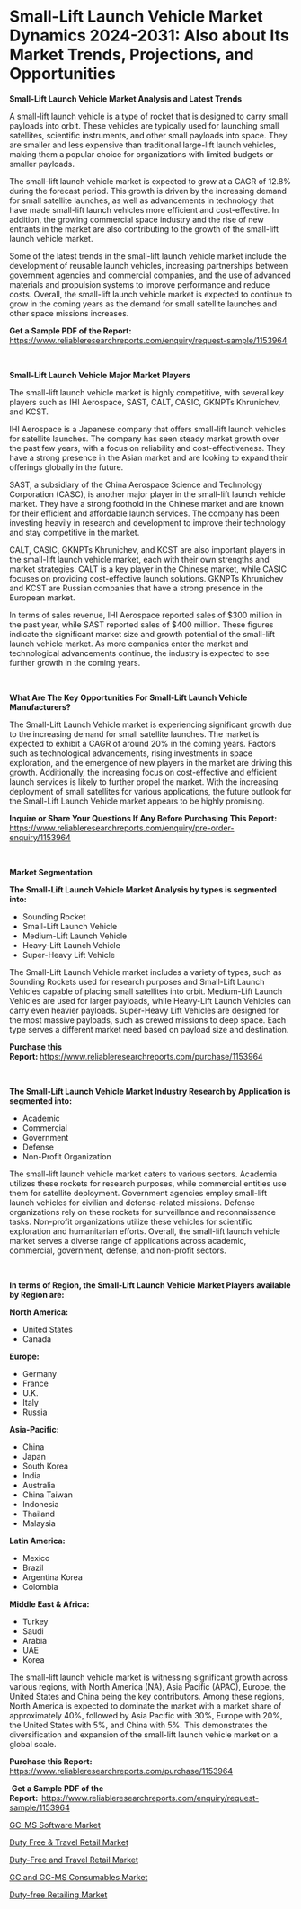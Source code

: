 <p><h1>Small-Lift Launch Vehicle Market Dynamics 2024-2031: Also about Its Market Trends, Projections, and Opportunities</h1></p><p><strong>Small-Lift Launch Vehicle Market Analysis and Latest Trends</strong></p>
<p><p>A small-lift launch vehicle is a type of rocket that is designed to carry small payloads into orbit. These vehicles are typically used for launching small satellites, scientific instruments, and other small payloads into space. They are smaller and less expensive than traditional large-lift launch vehicles, making them a popular choice for organizations with limited budgets or smaller payloads.</p><p>The small-lift launch vehicle market is expected to grow at a CAGR of 12.8% during the forecast period. This growth is driven by the increasing demand for small satellite launches, as well as advancements in technology that have made small-lift launch vehicles more efficient and cost-effective. In addition, the growing commercial space industry and the rise of new entrants in the market are also contributing to the growth of the small-lift launch vehicle market.</p><p>Some of the latest trends in the small-lift launch vehicle market include the development of reusable launch vehicles, increasing partnerships between government agencies and commercial companies, and the use of advanced materials and propulsion systems to improve performance and reduce costs. Overall, the small-lift launch vehicle market is expected to continue to grow in the coming years as the demand for small satellite launches and other space missions increases.</p></p>
<p><strong>Get a Sample PDF of the Report:&nbsp;</strong> <a href="https://www.reliableresearchreports.com/enquiry/request-sample/1153964">https://www.reliableresearchreports.com/enquiry/request-sample/1153964</a></p>
<p>&nbsp;</p>
<p><strong>Small-Lift Launch Vehicle Major Market Players</strong></p>
<p><p>The small-lift launch vehicle market is highly competitive, with several key players such as IHI Aerospace, SAST, CALT, CASIC, GKNPTs Khrunichev, and KCST.</p><p>IHI Aerospace is a Japanese company that offers small-lift launch vehicles for satellite launches. The company has seen steady market growth over the past few years, with a focus on reliability and cost-effectiveness. They have a strong presence in the Asian market and are looking to expand their offerings globally in the future.</p><p>SAST, a subsidiary of the China Aerospace Science and Technology Corporation (CASC), is another major player in the small-lift launch vehicle market. They have a strong foothold in the Chinese market and are known for their efficient and affordable launch services. The company has been investing heavily in research and development to improve their technology and stay competitive in the market.</p><p>CALT, CASIC, GKNPTs Khrunichev, and KCST are also important players in the small-lift launch vehicle market, each with their own strengths and market strategies. CALT is a key player in the Chinese market, while CASIC focuses on providing cost-effective launch solutions. GKNPTs Khrunichev and KCST are Russian companies that have a strong presence in the European market.</p><p>In terms of sales revenue, IHI Aerospace reported sales of $300 million in the past year, while SAST reported sales of $400 million. These figures indicate the significant market size and growth potential of the small-lift launch vehicle market. As more companies enter the market and technological advancements continue, the industry is expected to see further growth in the coming years.</p></p>
<p>&nbsp;</p>
<p><strong>What Are The Key Opportunities For Small-Lift Launch Vehicle Manufacturers?</strong></p>
<p><p>The Small-Lift Launch Vehicle market is experiencing significant growth due to the increasing demand for small satellite launches. The market is expected to exhibit a CAGR of around 20% in the coming years. Factors such as technological advancements, rising investments in space exploration, and the emergence of new players in the market are driving this growth. Additionally, the increasing focus on cost-effective and efficient launch services is likely to further propel the market. With the increasing deployment of small satellites for various applications, the future outlook for the Small-Lift Launch Vehicle market appears to be highly promising.</p></p>
<p><strong>Inquire or Share Your Questions If Any Before Purchasing This Report:</strong> <a href="https://www.reliableresearchreports.com/enquiry/pre-order-enquiry/1153964">https://www.reliableresearchreports.com/enquiry/pre-order-enquiry/1153964</a></p>
<p>&nbsp;</p>
<p><strong>Market Segmentation</strong></p>
<p><strong>The Small-Lift Launch Vehicle Market Analysis by types is segmented into:</strong></p>
<p><ul><li>Sounding Rocket</li><li>Small-Lift Launch Vehicle</li><li>Medium-Lift Launch Vehicle</li><li>Heavy-Lift Launch Vehicle</li><li>Super-Heavy Lift Vehicle</li></ul></p>
<p><p>The Small-Lift Launch Vehicle market includes a variety of types, such as Sounding Rockets used for research purposes and Small-Lift Launch Vehicles capable of placing small satellites into orbit. Medium-Lift Launch Vehicles are used for larger payloads, while Heavy-Lift Launch Vehicles can carry even heavier payloads. Super-Heavy Lift Vehicles are designed for the most massive payloads, such as crewed missions to deep space. Each type serves a different market need based on payload size and destination.</p></p>
<p><strong>Purchase this Report:&nbsp;</strong><a href="https://www.reliableresearchreports.com/purchase/1153964">https://www.reliableresearchreports.com/purchase/1153964</a></p>
<p>&nbsp;</p>
<p><strong>The Small-Lift Launch Vehicle Market Industry Research by Application is segmented into:</strong></p>
<p><ul><li>Academic</li><li>Commercial</li><li>Government</li><li>Defense</li><li>Non-Profit Organization</li></ul></p>
<p><p>The small-lift launch vehicle market caters to various sectors. Academia utilizes these rockets for research purposes, while commercial entities use them for satellite deployment. Government agencies employ small-lift launch vehicles for civilian and defense-related missions. Defense organizations rely on these rockets for surveillance and reconnaissance tasks. Non-profit organizations utilize these vehicles for scientific exploration and humanitarian efforts. Overall, the small-lift launch vehicle market serves a diverse range of applications across academic, commercial, government, defense, and non-profit sectors.</p></p>
<p>&nbsp;</p>
<p><strong>In terms of Region, the Small-Lift Launch Vehicle Market Players available by Region are:</strong></p>
<p>
    <p> <strong> North America: </strong>
        <ul>
            <li>United States</li>
            <li>Canada</li>
        </ul>
        </p> 
    <p> <strong> Europe: </strong>
        <ul>
            <li>Germany</li>
            <li>France</li>
            <li>U.K.</li>
            <li>Italy</li>
            <li>Russia</li>
        </ul>
        </p> 
    <p> <strong> Asia-Pacific: </strong>
        <ul>
            <li>China</li>
            <li>Japan</li>
            <li>South Korea</li>
            <li>India</li>
            <li>Australia</li>
            <li>China Taiwan</li>
            <li>Indonesia</li>
            <li>Thailand</li>
            <li>Malaysia</li>
        </ul>
        </p> 
    <p> <strong> Latin America: </strong>
        <ul>
            <li>Mexico</li>
            <li>Brazil</li>
            <li>Argentina Korea</li>
            <li>Colombia</li>
        </ul>
        </p> 
    <p> <strong> Middle East & Africa: </strong>
        <ul>
            <li>Turkey</li>
            <li>Saudi</li>
            <li>Arabia</li>
            <li>UAE</li>
            <li>Korea</li>
        </ul>
    </p>
    </p>
<p><p>The small-lift launch vehicle market is witnessing significant growth across various regions, with North America (NA), Asia Pacific (APAC), Europe, the United States and China being the key contributors. Among these regions, North America is expected to dominate the market with a market share of approximately 40%, followed by Asia Pacific with 30%, Europe with 20%, the United States with 5%, and China with 5%. This demonstrates the diversification and expansion of the small-lift launch vehicle market on a global scale.</p></p>
<p><strong>Purchase this Report: </strong><a href="https://www.reliableresearchreports.com/purchase/1153964">https://www.reliableresearchreports.com/purchase/1153964</a></p>
<p>&nbsp;<strong>Get a Sample PDF of the Report:&nbsp;&nbsp;</strong><a href="https://www.reliableresearchreports.com/enquiry/request-sample/1153964">https://www.reliableresearchreports.com/enquiry/request-sample/1153964</a></p>
<p><strong></strong></p>
<p><p><a href="https://issuu.com/reportprime-2/docs/gc-ms-software-market-size-2030.pptx">GC-MS Software Market</a></p><p><a href="https://github.com/RickHolmes3/Market-Research-Report-List-3/blob/main/duty-free-travel-retail-market.md">Duty Free & Travel Retail Market</a></p><p><a href="https://github.com/Alonsoolds3wq1d81czn8rbol/Market-Research-Report-List-1/blob/main/duty-free-and-travel-retail-market.md">Duty-Free and Travel Retail Market</a></p><p><a href="https://issuu.com/reportprime-2/docs/gc-and-gc-ms-consumables-market-size-2030.pptx">GC and GC-MS Consumables Market</a></p><p><a href="https://github.com/Krish2023na/Market-Research-Report-List-3/blob/main/duty-free-retailing-market.md">Duty-free Retailing Market</a></p></p>